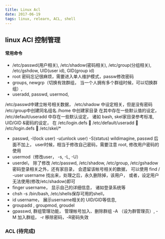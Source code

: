 ```yaml
---
title: Linux Acl
date: 2017-06-19
tags: linux, relearn, ACL, shell
---
```


linux ACl 控制管理
--------

#### 常用命令
  * /etc/passwd(用户相关), /etc/shadow(密码相关), /etc/group(分组相关), /etc/gshdow, UID(user id), GID(group id)
  * root 密码忘记很麻烦，需要进入单人维护模式，passw修改密码
  * groups, newgrp（切换有效群组， 当一个人拥有多个群组时候，可以切换群组）,
  * useradd, passwd, usermod,

  >
  /etc/passwd中建立帐号相关数据，
  /etc/shadow 中设定相关，但是没有密码
  /etc/group中创建同名组名
  /home 中创建家目录
    在其中存在一些默认值的设定， /etc/default/useradd 中存在一些默认设定， 诸如 bash, skel家目录参考标准,  UID/GID &密码的设定， 在 /etc/login.defs
  􏰀 /etc/default/useradd 􏰀
   /etc/login.defs
  􏰀 /etc/skel/*

  * passwd, -l(lock user) -u(unlock user) -S(status) wildimagine, passwd 后面不加上， user时候，相当于修改自己密码，需要注意 root, 修改用户密码的使用
  * usermod（修改user， -s, -L, -U）
  * userdel， 除了修改 /etc/passwd, /etc/shadow, /etc/group, /etc/gshadow 密码登录相关之外，还有家目录， 会遗留该帐号相关的数据， 可以使用 find / -user username 找出来，处理之后，永久删除掉，该用户， 或者，设定用户无法使用(修改/etc/shadow)即可  * finger username， 显示自己的详细信息， 诸如登录系统等  * chsh -s /bin/bash, /etc/shells保存可用的shell，  * id username， 展示username相关的 UID/GID等信息,  * groupadd , groupmod, groudel  * gpasswd, 群组管理功能， 管理帐号加入、删除群组 -A （设为群管理员）, -M 加入群组， -r 移除密码，-R密码失效###  ACL (待完成)